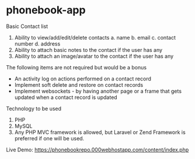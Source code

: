 # phonebook-app

Basic Contact list

1. Ability to view/add/edit/delete contacts
   a. name
   b. email
   c. contact number
   d. address
2. Ability to attach basic notes to the contact if the user has any
3. Ability to attach an image/avatar to the contact if the user has any

The following items are not required but would be a bonus

- An activity log on actions performed on a contact record
- Implement soft delete and restore on contact records
- Implement websockets - by having another page or a frame that gets updated when a contact record is updated

Technology to be used

1. PHP
2. MySQL
3. Any PHP MVC framework is allowed, but Laravel or Zend Framework is preferred if one will be used.

Live Demo: https://phonebookrepo.000webhostapp.com/content/index.php
